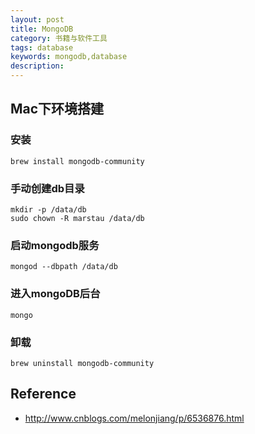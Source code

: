 ```yaml
---
layout: post
title: MongoDB
category: 书籍与软件工具
tags: database
keywords: mongodb,database
description: 
---
```



## Mac下环境搭建


### 安装

```
brew install mongodb-community
```
### 手动创建db目录

```
mkdir -p /data/db
sudo chown -R marstau /data/db
```

### 启动mongodb服务

```
mongod --dbpath /data/db
```

### 进入mongoDB后台

```
mongo
```

### 卸载

```
brew uninstall mongodb-community
```

## Reference

* <http://www.cnblogs.com/melonjiang/p/6536876.html>
